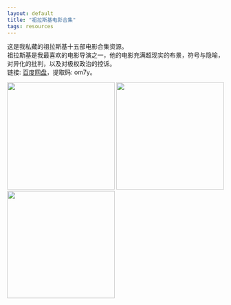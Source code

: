 ```yaml
---
layout: default
title: "祖拉斯基电影合集"
tags: resources
---
```


这是我私藏的祖拉斯基十五部电影合集资源。  
祖拉斯基是我最喜欢的电影导演之一，他的电影充满超现实的布景，符号与隐喻，对异化的批判，以及对极权政治的控诉。  
链接: [百度网盘](https://pan.baidu.com/s/1HDHYheL6yNH1xE7lw8skog)，提取码: om7y。   
  
<img src="https://img9.doubanio.com/view/photo/raw/public/p2198540750.jpg" width="250" height="" alt=""/>  
<img src="https://img9.doubanio.com/view/photo/raw/public/p2316293921.jpg" width="250" height="" alt=""/>  
<img src="https://img9.doubanio.com/view/photo/raw/public/p1202154364.jpg" width="250" height="" alt=""/>   
